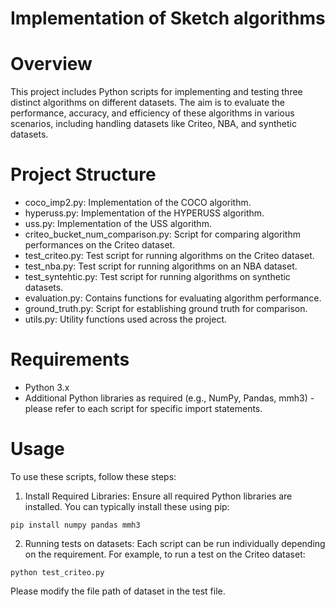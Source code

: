 # Implementation of Sketch algorithms

# Overview
This project includes Python scripts for implementing and testing three distinct algorithms on different datasets. The aim is to evaluate the performance, accuracy, and efficiency of these algorithms in various scenarios, including handling datasets like Criteo, NBA, and synthetic datasets.

# Project Structure
* coco_imp2.py: Implementation of the COCO algorithm.
* hyperuss.py: Implementation of the HYPERUSS algorithm.
* uss.py: Implementation of the USS algorithm.
* criteo_bucket_num_comparison.py: Script for comparing algorithm performances on the Criteo dataset.
* test_criteo.py: Test script for running algorithms on the Criteo dataset.
* test_nba.py: Test script for running algorithms on an NBA dataset.
* test_syntehtic.py: Test script for running algorithms on synthetic datasets.
* evaluation.py: Contains functions for evaluating algorithm performance.
* ground_truth.py: Script for establishing ground truth for comparison.
* utils.py: Utility functions used across the project.

# Requirements
* Python 3.x
* Additional Python libraries as required (e.g., NumPy, Pandas, mmh3) - please refer to each script for specific import statements.

# Usage
To use these scripts, follow these steps:
1. Install Required Libraries: Ensure all required Python libraries are installed. You can typically install these using pip:
```commandline
pip install numpy pandas mmh3
```
2. Running tests on datasets: Each script can be run individually depending on the requirement. For example, to run a test on the Criteo dataset:
```commandline
python test_criteo.py
```
Please modify the file path of dataset in the test file.